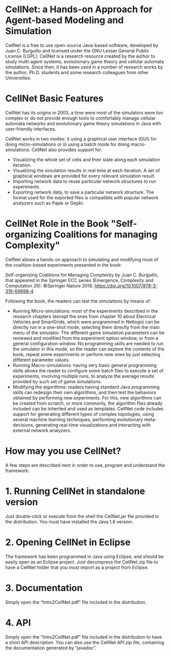# CellNet: a Hands-on Approach for Agent-based Modeling and Simulation

CellNet is a free to use open-source Java-based software, developed by Juan C. Burguillo and licensed under the GNU Lesser General Public License (LGPL). CellNet is a research resource created by the author to study multi-agent systems, evolutionary game theory and cellular automata simulations. Since then, it has been used in a number of research works by the author, Ph.D. students and some research colleagues from other Universities.


# CellNet Basic Features
CellNet has its origins in 2003, a time were most of the simulators were too complex or do not provide enough tools to comfortably manage cellular automata networks and evolutionary game theory simulations in Java with user-friendly interfaces.

CellNet works in two modes: i) using a graphical user interface (GUI) for doing micro-simulations or ii) using a batch mode for doing macro-simulations. CellNet also provides support for:

- Visualizing the whole set of cells and their state along each simulation iteration.
- Visualizing the simulation results in real time at each iteration. A set of graphical windows are provided for every relevant simulation result.
- Importing network data to reuse particular network structures to run experiments.
- Exporting network data, to save a particular network structure. The format used for the exported files is compatible with popular network analyzers such as Pajek or Gephi.


# CellNet Role in the Book "Self-organizing Coalitions for managing Complexity"
CellNet allows a hands-on approach to simulating and modifying most of the coalition-based experiments presented in the book:

Self-organizing Coalitions for Managing Complexity by Juan C. Burguillo, that appeared in the Springer ECC series (Emergence, Complexity and Computation 29). ©Springer Nature 2018. https://doi.org/10.1007/978-3-319-69898-4

Following the book, the readers can test the simulations by means of:

- Running Micro-simulations: most of the experiments described in the research chapters (except the ones from chapter 10 about Electrical Vehicles and SmartGrids, which were programmed in Netlogo) can be directly run in a one-shot mode, selecting them directly from the main menu of the simulator. The different game simulation parameters can be reviewed and modified from the experiment option window, or from a general configuration window. No programming skills are needed to run the simulator in this mode, so the reader can explore the contents of the book, repeat some experiments or perform new ones by just selecting different parameter values.
- Running Macro-simulations: having very basic general programming skills allows the reader to configure some batch files to execute a set of experiments, involving multiple runs, to analyze the average results provided by such set of game simulations.
- Modifying the algorithms: readers having standard Java programming skills can redesign their own algorithms, and then test the behaviors obtained by performing new experiments. For this, new algorithms can be created from scratch, or more commonly, the algorithm files already included can be inherited and used as templates. CellNet code includes support for generating different types of complex topologies, using several machine learning techniques, performing evolutionary meta-decisions, generating real-time visualizations and interacting with external network analyzers.

# How may you use CellNet?

A few steps are described next in order to use, program and understand the framework:

# 1. Running CellNet in standalone version
Just double-click or execute from the shell the CellNet.jar file provided in the distribution. You must have installed the Java 1.8 version.

# 2. Opening CellNet in Eclipse
The framework has been programmed in Java using Eclipse, and should be easily open as an Eclipse project. Just decompress the CellNet.zip file to have a CellNet folder that you must import as a project from Eclipse.

# 3. Documentation
Simply open the “Intro2CellNet.pdf” file included in the distribution.

# 4. API
Simply open the “Intro2CellNet.pdf” file included in the distribution to have a short API description. You can also use the CellNet API.zip file, containing the documentation generated by “javadoc”.
